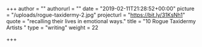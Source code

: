 +++
author = ""
authorurl = ""
date = "2019-02-11T21:28:52+00:00"
picture = "/uploads/rogue-taxidermy-2.jpg"
projecturl = "https://bit.ly/31KsNh1"
quote = "recalling their lives in emotional ways."
title = "10 Rogue Taxidermy Artists "
type = "writing"
weight = 22

+++
